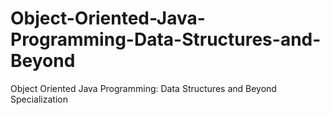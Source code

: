 # Object-Oriented-Java-Programming-Data-Structures-and-Beyond
Object Oriented Java Programming: Data Structures and Beyond Specialization
